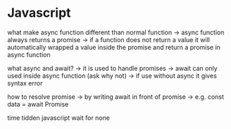# Javascript

what make async function different than normal function
-> async function always returns a promise
-> if a function does not return a value it will automatically wrapped a value inside the promise and return a promise in async function

what async and await?
-> it is used to handle promises
-> await can only used inside async function (ask why not)
-> if use without async it gives syntax error

how to resolve promise
-> by writing await in front of promise
-> e.g. const data = await Promise


time tidden javascript wait for none 